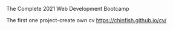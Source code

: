 The Complete 2021 Web Development Bootcamp

The first one project-create own cv
https://chinfish.github.io/cv/

